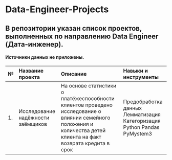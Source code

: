 # Data-Engineer-Projects

## В репозитории указан список проектов, выполненных по направлению Data Engineer (Дата-инженер).
#### Источники данных не приложены.

|   № |    Название проекта  | Описание |  Навыки и инструменты |
|:----|:---------------------|:---------|:----------------------|
|   1.  |     Исследование надёжности заёмщиков                 |    На основе статистики о платёжеспособности клиентов проведено исследование о влиянии семейного положения и количества детей клиента на факт возврата кредита в срок      |   Предобработка данных Лемматизация Категоризация Python Pandas PyMystem3                    |

